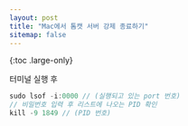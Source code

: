 ```yaml
---
layout: post
title: "Mac에서 톰캣 서버 강제 종료하기"
sitemap: false
---
```


{:toc .large-only}

터미널 실행 후

```js
sudo lsof -i:0000 // (실행되고 있는 port 번호)
// 비밀번호 입력 후 리스트에 나오는 PID 확인
kill -9 1849 // (PID 번호)
```
